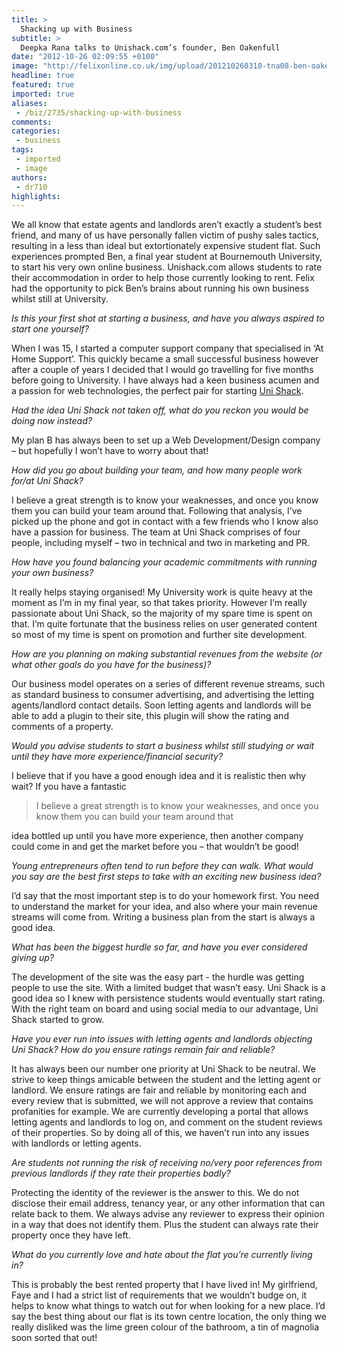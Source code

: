 ```yaml
---
title: >
  Shacking up with Business
subtitle: >
  Deepka Rana talks to Unishack.com’s founder, Ben Oakenfull
date: "2012-10-26 02:09:55 +0100"
image: "http://felixonline.co.uk/img/upload/201210260310-tna08-ben-oakenfull---uni-shack-copy.jpg"
headline: true
featured: true
imported: true
aliases:
 - /biz/2735/shacking-up-with-business
comments:
categories:
 - business
tags:
 - imported
 - image
authors:
 - dr710
highlights:
---
```


We all know that estate agents and landlords aren’t exactly a student’s best friend, and many of us have personally fallen victim of pushy sales tactics, resulting in a less than ideal but extortionately expensive student flat. Such experiences prompted Ben, a final year student at Bournemouth University, to start his very own online business. Unishack.com allows students to rate their accommodation in order to help those currently looking to rent. Felix had the opportunity to pick Ben’s brains about running his own business whilst still at University.

_Is this your first shot at starting a business, and have you always aspired to start one yourself?_

When I was 15, I started a computer support company that specialised in ‘At Home Support’. This quickly became a small successful business however after a couple of years I decided that I would go travelling for five months before going to University. I have always had a keen business acumen and a passion for web technologies, the perfect pair for starting [Uni Shack](http://unishack.com/).

_Had the idea Uni Shack not taken off, what do you reckon you would be doing now instead?_

My plan B has always been to set up a Web Development/Design company – but hopefully I won’t have to worry about that!

_How did you go about building your team, and how many people work for/at Uni Shack?_

I believe a great strength is to know your weaknesses, and once you know them you can build your team around that. Following that analysis, I’ve picked up the phone and got in contact with a few friends who I know also have a passion for business. The team at Uni Shack comprises of four people, including myself – two in technical and two in marketing and PR.

_How have you found balancing your academic commitments with running your own business?_

It really helps staying organised! My University work is quite heavy at the moment as I’m in my final year, so that takes priority. However I’m really passionate about Uni Shack, so the majority of my spare time is spent on that. I’m quite fortunate that the business relies on user generated content so most of my time is spent on promotion and further site development.

_How are you planning on making substantial revenues from the website (or what other goals do you have for the business)?_

Our business model operates on a series of different revenue streams, such as standard business to consumer advertising, and advertising the letting agents/landlord contact details. Soon letting agents and landlords will be able to add a plugin to their site, this plugin will show the rating and comments of a property.

_Would you advise students to start a business whilst still studying or wait until they have more experience/financial security?_

I believe that if you have a good enough idea and it is realistic then why wait? If you have a fantastic

> I believe a great strength is to know your weaknesses, and once you know them you can build your team around that

idea bottled up until you have more experience, then another company could come in and get the market before you – that wouldn’t be good!

_Young entrepreneurs often tend to run before they can walk. What would you say are the best first steps to take with an exciting new business idea?_

I’d say that the most important step is to do your homework first. You need to understand the market for your idea, and also where your main revenue streams will come from. Writing a business plan from the start is always a good idea.

_What has been the biggest hurdle so far, and have you ever considered giving up?_

The development of the site was the easy part - the hurdle was getting people to use the site. With a limited budget that wasn’t easy. Uni Shack is a good idea so I knew with persistence students would eventually start rating. With the right team on board and using social media to our advantage, Uni Shack started to grow.

_Have you ever run into issues with letting agents and landlords objecting Uni Shack? How do you ensure ratings remain fair and reliable?_

It has always been our number one priority at Uni Shack to be neutral. We strive to keep things amicable between the student and the letting agent or landlord. We ensure ratings are fair and reliable by monitoring each and every review that is submitted, we will not approve a review that contains profanities for example. We are currently developing a portal that allows letting agents and landlords to log on, and comment on the student reviews of their properties. So by doing all of this, we haven’t run into any issues with landlords or letting agents.

_Are students not running the risk of receiving no/very poor references from previous landlords if they rate their properties badly?_

Protecting the identity of the reviewer is the answer to this. We do not disclose their email address, tenancy year, or any other information that can relate back to them. We always advise any reviewer to express their opinion in a way that does not identify them. Plus the student can always rate their property once they have left.

_What do you currently love and hate about the flat you’re currently living in?_

This is probably the best rented property that I have lived in! My girlfriend, Faye and I had a strict list of requirements that we wouldn’t budge on, it helps to know what things to watch out for when looking for a new place. I’d say the best thing about our flat is its town centre location, the only thing we really disliked was the lime green colour of the bathroom, a tin of magnolia soon sorted that out!
